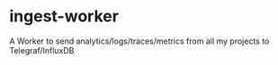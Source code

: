 # ingest-worker

A Worker to send analytics/logs/traces/metrics from all my projects to Telegraf/InfluxDB
